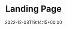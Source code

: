 ---
weight: 230
title: "Landing Page"
description: "Landing Page Templates & Options."
icon: flight_land
date: 2022-12-08T19:14:15+00:00
lastmod: 2022-12-08T19:14:15+00:00
draft: true
images: []
---
